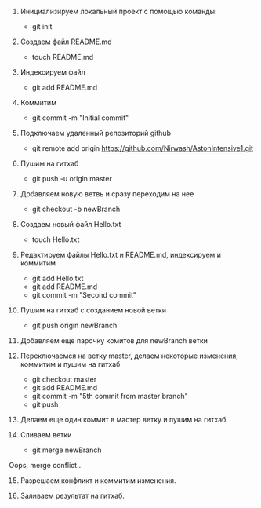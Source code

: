 1. Инициализируем локальный проект с помощью команды:

	- git init

2. Создаем файл README.md 

	- touch README.md

3. Индексируем файл 

	- git add README.md

4. Коммитим 

	- git commit -m "Initial commit"

5. Подключаем удаленный репозиторий github 

	- git remote add origin https://github.com/Nirwash/AstonIntensive1.git

6. Пушим на гитхаб 

	- git push -u origin master
	
7. Добавляем новую ветвь и сразу переходим на нее

	- git checkout -b newBranch
	
8. Создаем новый файл Hello.txt

	- touch Hello.txt
	
9. Редактируем файлы Hello.txt и README.md, индексируем и коммитим

	- git add Hello.txt
	- git add README.md
	- git commit -m "Second commit"
	
10. Пушим на гитхаб с созданием новой ветки

	- git push origin newBranch
	
11. Добавляем еще парочку комитов для newBranch ветки

12. Переключаемся на ветку master, делаем некоторые изменения, коммитим и пушим на гитхаб

	- git checkout master
	- git add README.md
	- git commit -m "5th commit from master branch"
	- git push 
	
13. Делаем еще один коммит в мастер ветку и пушим на гитхаб.

14. Сливаем ветки

	- git merge newBranch
	
Oops, merge conflict..

15. Разрешаем конфликт и коммитим изменения.

16. Заливаем результат на гитхаб.


